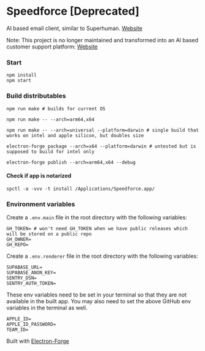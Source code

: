 # Speedforce [Deprecated]

AI based email client, similar to Superhuman. [Website](https://testoldwebsite--speedforce-website.netlify.app)

Note: This project is no longer maintained and transformed into an AI based customer support platform: [Website](https://speedforce.me/)

### Start

```
npm install
npm start
```

### Build distributables

```
npm run make # builds for current OS
```

```
npm run make -- --arch=arm64,x64
```

```
npm run make -- --arch=universal --platform=darwin # single build that works on intel and apple silicon, but doubles size
```

```
electron-forge package --arch=x64 --platform=darwin # untested but is supposed to build for intel only
```

```
electron-forge publish --arch=arm64,x64 --debug
```

#### Check if app is notarized

```
spctl -a -vvv -t install /Applications/Speedforce.app/
```

### Environment variables

Create a `.env.main` file in the root directory with the following variables:

```
GH_TOKEN= # won't need GH_TOKEN when we have public releases which will be stored on a public repo
GH_OWNER=
GH_REPO=
```

Create a `.env.renderer` file in the root directory with the following variables:

```
SUPABASE_URL=
SUPABASE_ANON_KEY=
SENTRY_DSN=
SENTRY_AUTH_TOKEN=
```

These env variables need to be set in your terminal so that they are not available in the built app. You may also need to set the above GitHub env variables in the terminal as well.

```
APPLE_ID=
APPLE_ID_PASSWORD=
TEAM_ID=
```

Built with [Electron-Forge](https://www.electronforge.io/)
